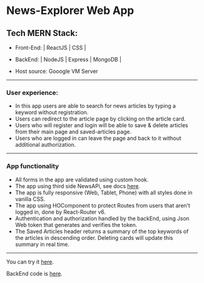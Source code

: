 # News-Explorer Web App


## Tech MERN Stack:

* Front-End: | ReactJS | CSS | 

* BackEnd: | NodeJS | Express | MongoDB |

* Host source: Gooogle VM Server

_______________________________________

### User experience:

 * In this app users are able to search for news articles by typing a keyword without registration.
 * Users can redirect to the article page by clicking on the article card.
* Users who will register and login will be able to save & delete articles from their main page and saved-articles page. 
* Users who are logged in can leave the page and back to it without additional authorization.

__________________________________________

### App functionality 

* All forms in the app are validated using custom hook. 
* The app using third side NewsAPi, see docs [here](https://newsapi.org/).
* The app is fully responsive (Web, Tablet, Phone) with all styles done in vanilla CSS.
* The app using HOComponent to protect Routes from users that aren't logged in, done by React-Router v6.
* Authentication and authorization handled by the backEnd, using Json Web token that generates and verifies the token.
* The Saved Articles header returns a summary of the top keywords of the articles in descending order. Deleting cards will update this summary in real time.

____________________________________________

You can try it [here](https://https://www.roy.news.students.nomoreparties.sbs/).


BackEnd code is [here](https://github.com/roeilulavy/news-explorer-api).